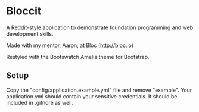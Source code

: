 # Bloccit

A Reddit-style application to demonstrate foundation programming and web development skills.

Made with my mentor, Aaron, at Bloc (http://bloc.io)

Restyled with the Bootswatch Amelia theme for Bootstrap. 

## Setup

Copy the "config/application.example.yml" file and remove "example". Your application.yml should contain your sensitive credentials. It should be included in .gitnore as well.